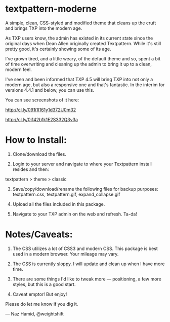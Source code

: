textpattern-moderne
===================

A simple, clean, CSS-styled and modified theme that cleans up the cruft and brings TXP into the modern age.  

As TXP users know, the admin has existed in its current state since the original days when Dean Allen originally created Textpattern. While it's still pretty good, it's certainly showing some of its age. 

I've grown tired, and a little weary, of the default theme and so, spent a bit of time overwriting and cleaning up the admin to bring it up to a clean, modern feel.

I've seen and been informed that TXP 4.5 will bring TXP into not only a modern age, but also a responsive one and that's fantastic. In the interim for versions 4.4.1 and below, you can use this. 

You can see screenshots of it here:

http://cl.ly/091i1I161y1d372U0m32

http://cl.ly/0i142b1k1E2S332Q3v3a

How to Install:
===============

1) Clone/download the files. 

2) Login to your server and navigate to where your Textpattern install resides and then:

textpattern > theme > classic

3) Save/copy/download/rename the following files for backup purposes: textpattern.css, textpattern.gif, expand_collapse.gif

4) Upload all the files included in this package. 

5) Navigate to your TXP admin on the web and refresh. Ta-da!

Notes/Caveats:
==============

1) The CSS utilizes a lot of CSS3 and modern CSS. This package is best used in a modern browser. Your mileage may vary.

2) The CSS is currently sloppy. I will update and clean up when I have more time.

3) There are some things I'd like to tweak more — positioning, a few more styles, but this is a good start.

4) Caveat emptor! But enjoy!

Please do let me know if you dig it.

— Naz Hamid, @weightshift